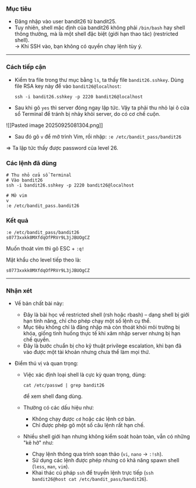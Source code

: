 ### **Mục tiêu**

- Đăng nhập vào user bandit26 từ bandit25.
- Tuy nhiên, shell mặc định của bandit26 không phải `/bin/bash` hay shell thông thường, mà là một shell đặc biệt (giới hạn thao tác) (restricted shell).  
    → Khi SSH vào, bạn không có quyền chạy lệnh tùy ý.

---

### **Cách tiếp cận**

- Kiểm tra file trong thư mục bằng `ls`, ta thấy file `bandit26.sshkey`. Dùng file RSA key này để vào `bandit26@localhost`:

	`ssh -i bandit26.sshkey -p 2220 bandit26@localhost`

- Sau khi gõ `yes` thì server đóng ngay lập tức. Vậy ta phải thu nhỏ lại ô cửa sổ Terminal để tránh bị nhảy khỏi server, do có cơ chế cuộn.

![[Pasted image 20250925081304.png]]

- Sau đó gõ `v` để mở trình Vim, rồi nhập:
	`:e /etc/bandit_pass/bandit26`

=> Ta lập tức thấy được password của level 26.

### **Các lệnh đã dùng**

```
# Thu nhỏ cửa sổ Terminal
# Vào bandit26
ssh -i bandit26.sshkey -p 2220 bandit26@localhost

# Mở vim
v
:e /etc/bandit_pass.bandit26
```

### **Kết quả**

```
:e /etc/bandit_pass/bandit26
s0773xxkk0MXfdqOfPRVr9L3jJBUOgCZ
```

Muốn thoát vim thì gõ ESC + `:q!`

Mật khẩu cho level tiếp theo là:

`s0773xxkk0MXfdqOfPRVr9L3jJBUOgCZ`

---

### **Nhận xét**

- Về bản chất bài này:
    - Đây là bài học về restricted shell (rsh hoặc rbash) – dạng shell bị giới hạn tính năng, chỉ cho phép chạy một số lệnh cụ thể.
    - Mục tiêu không chỉ là đăng nhập mà còn thoát khỏi môi trường bị khóa, giống tình huống thực tế khi xâm nhập server nhưng bị hạn chế quyền.
    - Đây là bước chuẩn bị cho kỹ thuật privilege escalation, khi bạn đã vào được một tài khoản nhưng chưa thể làm mọi thứ.
        
- Điểm thú vị và quan trọng:
    - Việc xác định loại shell là cực kỳ quan trọng, dùng:
        
        `cat /etc/passwd | grep bandit26`
        
        để xem shell đang dùng.
        
    - Thường có các dấu hiệu như:
        - Không chạy được `cd` hoặc các lệnh cơ bản.
        - Chỉ được phép gõ một số câu lệnh rất hạn chế.
    - Nhiều shell giới hạn nhưng không kiểm soát hoàn toàn, vẫn có những "kẽ hở" như:
        - Chạy lệnh thông qua trình soạn thảo (`vi`, `nano` → `:!sh`).
        - Sử dụng các lệnh được phép nhưng có khả năng spawn shell (`less`, `man`, `vim`).
        - Khai thác cú pháp `ssh` để truyền lệnh trực tiếp (`ssh bandit26@host cat /etc/bandit_pass/bandit26`).
